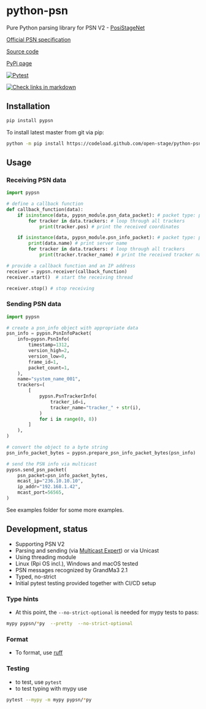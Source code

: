 # python-psn

Pure Python parsing library for PSN V2 - [PosiStageNet](https://posistage.net/)

[Official PSN specification](https://github.com/vyv/psn-cpp/blob/master/doc/PosiStageNetprotocol_v2.03_2019_09_09.pdf)

[Source code](https://github.com/open-stage/python-psn)

[PyPi page](https://pypi.org/project/pypsn/)

[![Pytest](https://github.com/open-stage/python-psn/actions/workflows/run-tests.yaml/badge.svg)](https://github.com/open-stage/python-psn/actions/workflows/run-tests.yaml)

[![Check links in markdown](https://github.com/open-stage/python-psn/actions/workflows/check-links.yaml/badge.svg)](https://github.com/open-stage/python-psn/actions/workflows/check-links.yaml)

## Installation

```bash
pip install pypsn
```

To install latest master from git via pip:
```bash
python -m pip install https://codeload.github.com/open-stage/python-psn/zip/refs/heads/master
```

## Usage

### Receiving PSN data
```python
import pypsn

# define a callback function
def callback_function(data):
    if isinstance(data, pypsn_module.psn_data_packet): # packet type: psn.psn_data_packet
        for tracker in data.trackers: # loop through all trackers
            print(tracker.pos) # print the received coordinates

    if isinstance(data, pypsn_module.psn_info_packet): # packet type: psn.psn_info_packet
        print(data.name) # print server name
        for tracker in data.trackers: # loop through all trackers
            print(tracker.tracker_name) # print the received tracker name

# provide a callback function and an IP address
receiver = pypsn.receiver(callback_function)
receiver.start()  # start the receiving thread

receiver.stop() # stop receiving

```

### Sending PSN data
```python
import pypsn

# create a psn_info object with appropriate data
psn_info = pypsn.PsnInfoPacket(
    info=pypsn.PsnInfo(
        timestamp=1312,
        version_high=2,
        version_low=0,
        frame_id=1,
        packet_count=1,
    ),
    name="system_name_001",
    trackers=(
        [
            pypsn.PsnTrackerInfo(
                tracker_id=i,
                tracker_name="tracker_" + str(i),
            )
            for i in range(0, 8))
        ]
    ),
)

# convert the object to a byte string
psn_info_packet_bytes = pypsn.prepare_psn_info_packet_bytes(psn_info)

# send the PSN info via multicast
pypsn.send_psn_packet(
    psn_packet=psn_info_packet_bytes,
    mcast_ip="236.10.10.10",
    ip_addr="192.168.1.42",
    mcast_port=56565,
)

```
See examples folder for some more examples.

## Development, status

- Supporting PSN V2
- Parsing and sending (via [Multicast Expert](https://github.com/multiplemonomials/multicast_expert)) or via Unicast
- Using threading module
- Linux (Rpi OS incl.), Windows and macOS tested
- PSN messages recognized by GrandMa3 2.1
- Typed, no-strict
- Initial pytest testing provided together with CI/CD setup

### Type hints

* At this point, the `--no-strict-optional` is needed for mypy tests to pass:

```bash
mypy pypsn/*py  --pretty  --no-strict-optional
```
### Format

- To format, use [ruff](https://docs.astral.sh/ruff/)

### Testing

- to test, use `pytest`
- to test typing with mypy use

```bash
pytest --mypy -m mypy pypsn/*py
```

